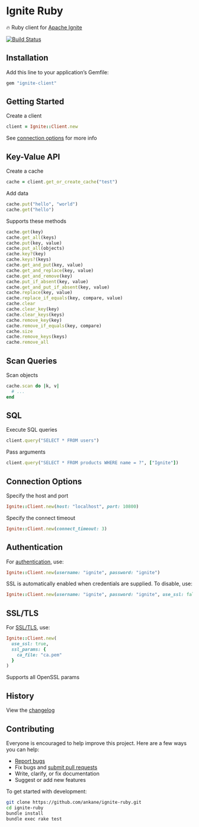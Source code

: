# Ignite Ruby

:fire: Ruby client for [Apache Ignite](https://ignite.apache.org/)

[![Build Status](https://github.com/ankane/ignite-ruby/workflows/build/badge.svg?branch=master)](https://github.com/ankane/ignite-ruby/actions)

## Installation

Add this line to your application’s Gemfile:

```ruby
gem "ignite-client"
```

## Getting Started

Create a client

```ruby
client = Ignite::Client.new
```

See [connection options](#connection-options) for more info

## Key-Value API

Create a cache

```ruby
cache = client.get_or_create_cache("test")
```

Add data

```ruby
cache.put("hello", "world")
cache.get("hello")
```

Supports these methods

```ruby
cache.get(key)
cache.get_all(keys)
cache.put(key, value)
cache.put_all(objects)
cache.key?(key)
cache.keys?(keys)
cache.get_and_put(key, value)
cache.get_and_replace(key, value)
cache.get_and_remove(key)
cache.put_if_absent(key, value)
cache.get_and_put_if_absent(key, value)
cache.replace(key, value)
cache.replace_if_equals(key, compare, value)
cache.clear
cache.clear_key(key)
cache.clear_keys(keys)
cache.remove_key(key)
cache.remove_if_equals(key, compare)
cache.size
cache.remove_keys(keys)
cache.remove_all
```

## Scan Queries

Scan objects

```ruby
cache.scan do |k, v|
  # ...
end
```

## SQL

Execute SQL queries

```ruby
client.query("SELECT * FROM users")
```

Pass arguments

```ruby
client.query("SELECT * FROM products WHERE name = ?", ["Ignite"])
```

## Connection Options

Specify the host and port

```ruby
Ignite::Client.new(host: "localhost", port: 10800)
```

Specify the connect timeout

```ruby
Ignite::Client.new(connect_timeout: 3)
```

## Authentication

For [authentication](https://ignite.apache.org/docs/latest/security/authentication), use:

```ruby
Ignite::Client.new(username: "ignite", password: "ignite")
```

SSL is automatically enabled when credentials are supplied. To disable, use:

```ruby
Ignite::Client.new(username: "ignite", password: "ignite", use_ssl: false)
```

## SSL/TLS

For [SSL/TLS](https://ignite.apache.org/docs/latest/security/ssl-tls#ssl-for-clients), use:

```ruby
Ignite::Client.new(
  use_ssl: true,
  ssl_params: {
    ca_file: "ca.pem"
  }
)
```

Supports all OpenSSL params

## History

View the [changelog](https://github.com/ankane/ignite-ruby/blob/master/CHANGELOG.md)

## Contributing

Everyone is encouraged to help improve this project. Here are a few ways you can help:

- [Report bugs](https://github.com/ankane/ignite-ruby/issues)
- Fix bugs and [submit pull requests](https://github.com/ankane/ignite-ruby/pulls)
- Write, clarify, or fix documentation
- Suggest or add new features

To get started with development:

```sh
git clone https://github.com/ankane/ignite-ruby.git
cd ignite-ruby
bundle install
bundle exec rake test
```
